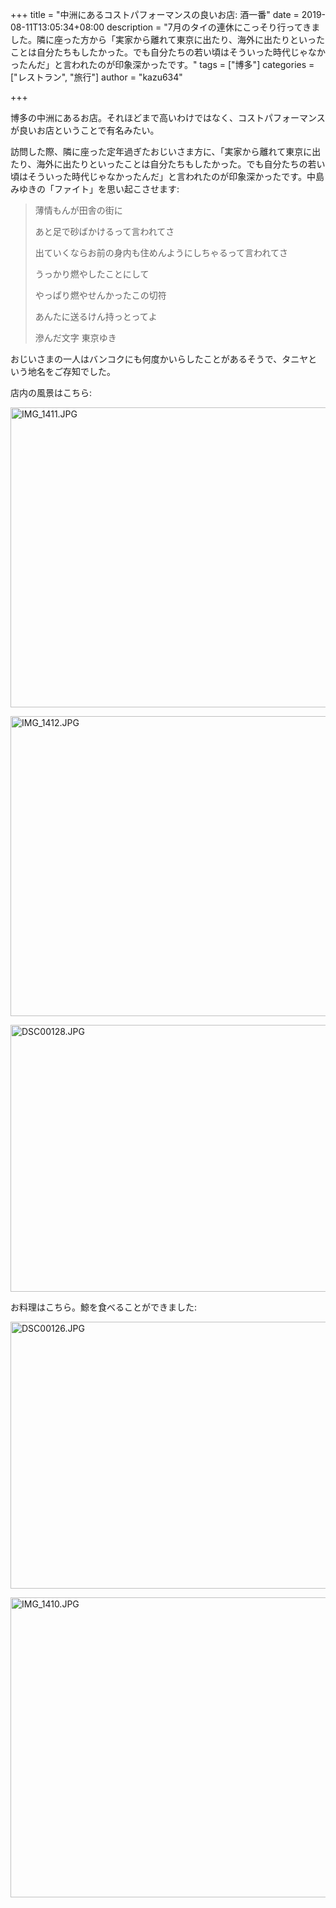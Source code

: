 +++
title = "中洲にあるコストパフォーマンスの良いお店: 酒一番"
date = 2019-08-11T13:05:34+08:00
description = "7月のタイの連休にこっそり行ってきました。隣に座った方から「実家から離れて東京に出たり、海外に出たりといったことは自分たちもしたかった。でも自分たちの若い頃はそういった時代じゃなかったんだ」と言われたのが印象深かったです。"
tags = ["博多"]
categories = ["レストラン", "旅行"]
author = "kazu634"

+++

博多の中洲にあるお店。それほどまで高いわけではなく、コストパフォーマンスが良いお店ということで有名みたい。

訪問した際、隣に座った定年過ぎたおじいさま方に、「実家から離れて東京に出たり、海外に出たりといったことは自分たちもしたかった。でも自分たちの若い頃はそういった時代じゃなかったんだ」と言われたのが印象深かったです。中島みゆきの「ファイト」を思い起こさせます:

> 薄情もんが田舎の街に
>
> あと足で砂ばかけるって言われてさ
>
> 出ていくならお前の身内も住めんようにしちゃるって言われてさ
>
> うっかり燃やしたことにして
>
> やっぱり燃やせんかったこの切符
>
> あんたに送るけん持っとってよ
>
> 滲んだ文字 東京ゆき

おじいさまの一人はバンコクにも何度かいらしたことがあるそうで、タニヤという地名をご存知でした。

店内の風景はこちら:

<a data-flickr-embed="true"  href="https://www.flickr.com/photos/42332031@N02/48289874572/in/album-72157709654299867/" title="IMG_1411.JPG"><img src="https://live.staticflickr.com/65535/48289874572_bdcfacf215_z.jpg" width="640" height="480" alt="IMG_1411.JPG"></a><script async src="//embedr.flickr.com/assets/client-code.js" charset="utf-8"></script>

<a data-flickr-embed="true"  href="https://www.flickr.com/photos/42332031@N02/48289875012/in/album-72157709654299867/" title="IMG_1412.JPG"><img src="https://live.staticflickr.com/65535/48289875012_fcfd3f9997_z.jpg" width="640" height="480" alt="IMG_1412.JPG"></a><script async src="//embedr.flickr.com/assets/client-code.js" charset="utf-8"></script>

<a data-flickr-embed="true"  href="https://www.flickr.com/photos/42332031@N02/48289457097/in/album-72157709654299867/" title="DSC00128.JPG"><img src="https://live.staticflickr.com/65535/48289457097_5e9bfeb4a5_z.jpg" width="640" height="427" alt="DSC00128.JPG"></a><script async src="//embedr.flickr.com/assets/client-code.js" charset="utf-8"></script>

お料理はこちら。鯨を食べることができました:

<a data-flickr-embed="true"  href="https://www.flickr.com/photos/42332031@N02/48289351411/in/album-72157709654299867/" title="DSC00126.JPG"><img src="https://live.staticflickr.com/65535/48289351411_e8126c93f1_z.jpg" width="640" height="427" alt="DSC00126.JPG"></a><script async src="//embedr.flickr.com/assets/client-code.js" charset="utf-8"></script>

<a data-flickr-embed="true"  href="https://www.flickr.com/photos/42332031@N02/48289874332/in/album-72157709654299867/" title="IMG_1410.JPG"><img src="https://live.staticflickr.com/65535/48289874332_04a33e7743_z.jpg" width="640" height="480" alt="IMG_1410.JPG"></a><script async src="//embedr.flickr.com/assets/client-code.js" charset="utf-8"></script>

